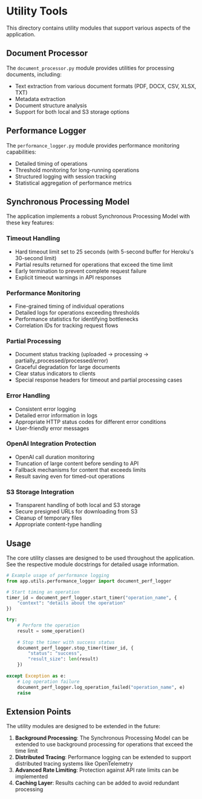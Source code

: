 # Utility Tools

This directory contains utility modules that support various aspects of the application.

## Document Processor

The `document_processor.py` module provides utilities for processing documents, including:

- Text extraction from various document formats (PDF, DOCX, CSV, XLSX, TXT)
- Metadata extraction
- Document structure analysis
- Support for both local and S3 storage options

## Performance Logger

The `performance_logger.py` module provides performance monitoring capabilities:

- Detailed timing of operations
- Threshold monitoring for long-running operations
- Structured logging with session tracking
- Statistical aggregation of performance metrics

## Synchronous Processing Model

The application implements a robust Synchronous Processing Model with these key features:

### Timeout Handling

- Hard timeout limit set to 25 seconds (with 5-second buffer for Heroku's 30-second limit)
- Partial results returned for operations that exceed the time limit
- Early termination to prevent complete request failure
- Explicit timeout warnings in API responses

### Performance Monitoring

- Fine-grained timing of individual operations
- Detailed logs for operations exceeding thresholds
- Performance statistics for identifying bottlenecks
- Correlation IDs for tracking request flows

### Partial Processing

- Document status tracking (uploaded → processing → partially_processed/processed/error)
- Graceful degradation for large documents
- Clear status indicators to clients
- Special response headers for timeout and partial processing cases

### Error Handling

- Consistent error logging
- Detailed error information in logs
- Appropriate HTTP status codes for different error conditions
- User-friendly error messages

### OpenAI Integration Protection

- OpenAI call duration monitoring
- Truncation of large content before sending to API
- Fallback mechanisms for content that exceeds limits
- Result saving even for timed-out operations

### S3 Storage Integration

- Transparent handling of both local and S3 storage
- Secure presigned URLs for downloading from S3
- Cleanup of temporary files
- Appropriate content-type handling

## Usage

The core utility classes are designed to be used throughout the application. See the respective module docstrings for detailed usage information.

```python
# Example usage of performance logging
from app.utils.performance_logger import document_perf_logger

# Start timing an operation
timer_id = document_perf_logger.start_timer("operation_name", {
    "context": "details about the operation"
})

try:
    # Perform the operation
    result = some_operation()
    
    # Stop the timer with success status
    document_perf_logger.stop_timer(timer_id, {
        "status": "success",
        "result_size": len(result)
    })
    
except Exception as e:
    # Log operation failure
    document_perf_logger.log_operation_failed("operation_name", e)
    raise
```

## Extension Points

The utility modules are designed to be extended in the future:

1. **Background Processing**: The Synchronous Processing Model can be extended to use background processing for operations that exceed the time limit
2. **Distributed Tracing**: Performance logging can be extended to support distributed tracing systems like OpenTelemetry
3. **Advanced Rate Limiting**: Protection against API rate limits can be implemented
4. **Caching Layer**: Results caching can be added to avoid redundant processing